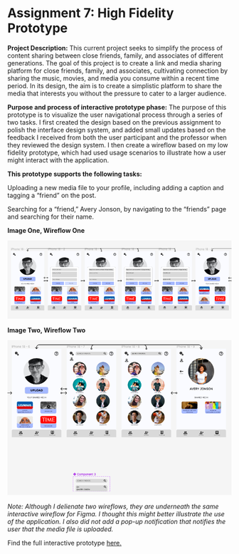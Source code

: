 # Assignment 7: High Fidelity Prototype

**Project Description:** This current project seeks to simplify the process of content sharing between close friends, family, and associates of different generations. The goal of this project is to create a link and media sharing platform for close friends, family, and associates, cultivating connection by sharing the music, movies, and media you consume within a recent time period. In its design, the aim is to create a simplistic platform to share the media that interests you without the pressure to cater to a larger audience.

**Purpose and process of interactive prototype phase:** The purpose of this prototype is to visualize the user navigational process through a series of two tasks. I first created the design based on the previous assignment to polish the interface design system, and added small updates based on the feedback I received from both the user participant and the professor when they reviewed the design system. I then create a wireflow based on my low fidelity prototype, which had used usage scenarios to illustrate how a user might interact with the application.

**This prototype supports the following tasks:** 

Uploading a new media file to your profile, including adding a caption and tagging a “friend” on the post. 

Searching for a “friend,” Avery Jonson, by navigating to the “friends” page and searching for their name.

**Image One, Wireflow One**

![A wireflow which supports uploading a new media file to your profile](https://github.com/aergithub/DH110-Spring23/blob/196cce2f241deffbb075fbdcbf76941c6c8670d8/ASSN07/Screen%20Shot%202023-05-23%20at%207.15.13%20AM.png)

**Image Two, Wireflow Two**

![A wireflow which supports searching a friend's page](https://github.com/aergithub/DH110-Spring23/blob/4f8141af1ad0c663b8bfb9acc6c3236f26b52f1f/ASSN07/Screen%20Shot%202023-05-23%20at%207.15.27%20AM.png)

*Note: Although I delienate two wireflows, they are underneath the same interactive wireflow for Figma. I thought this might better illustrate the use of the application. I also did not add a pop-up notification that notifies the user that the media file is uploaded.*

Find the full interactive prototype [here.](https://www.figma.com/proto/0FFnlaxpnTHcB0hJECQGKE/ASSN07?type=design&node-id=1-2&scaling=min-zoom&page-id=0%3A1&starting-point-node-id=1%3A2)
